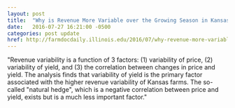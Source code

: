 ```yaml
---
layout: post
title:  "Why is Revenue More Variable over the Growing Season in Kansas than Illinois?"
date:   2016-07-27 16:21:00 -0500
categories: post update
href: http://farmdocdaily.illinois.edu/2016/07/why-revenue-more-variable-over-growing-season.html
---
```

"Revenue variability is a function of 3 factors: (1) variability of price, (2) 
variability of yield, and (3) the correlation between changes in price and 
yield.  The analysis finds that variability of yield is the primary factor 
associated with the higher revenue variability of Kansas farms. The so-called
"natural hedge", which is a negative correlation between price and yield, exists 
but is a much less important factor."
